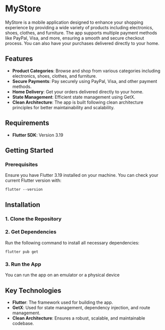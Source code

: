 # MyStore

MyStore is a mobile application designed to enhance your shopping experience by providing a wide variety of products including electronics, shoes, clothes, and furniture. The app supports multiple payment methods like PayPal, Visa, and more, ensuring a smooth and secure checkout process. You can also have your purchases delivered directly to your home.

## Features

- **Product Categories**: Browse and shop from various categories including electronics, shoes, clothes, and furniture.
- **Secure Payments**: Pay securely using PayPal, Visa, and other payment methods.
- **Home Delivery**: Get your orders delivered directly to your home.
- **State Management**: Efficient state management using GetX.
- **Clean Architecture**: The app is built following clean architecture principles for better maintainability and scalability.

## Requirements

- **Flutter SDK**: Version 3.19

## Getting Started

### Prerequisites

Ensure you have Flutter 3.19 installed on your machine. You can check your current Flutter version with:

```
flutter --version
```


## Installation
### 1. Clone the Repository

### 2. Get Dependencies

Run the following command to install all necessary dependencies:
```
flutter pub get
```

### 3. Run the App

You can run the app on an emulator or a physical device


## Key Technologies
- **Flutter**: The framework used for building the app.
- **GetX**: Used for state management, dependency injection, and route management.
- **Clean Architecture**: Ensures a robust, scalable, and maintainable codebase.
